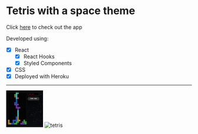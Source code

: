 # Tetris with a space theme

Click [here](https://tetris-react-tang.herokuapp.com/) to check out the app

Developed using:

- [x] React
  - [x] React Hooks
  - [x] Styled Components
- [x] CSS
- [x] Deployed with Heroku

---

<img src="gameover.png" alt="gameover-tetris" style="width:100px">
<img src="tetrispng" alt="tetris" style="width:100px">
